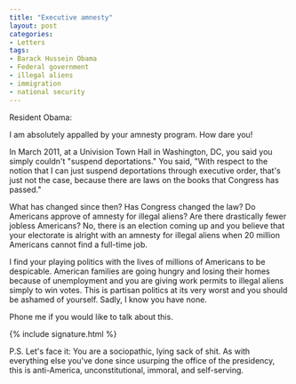 ```yaml
---
title: "Executive amnesty"
layout: post
categories:
- Letters
tags:
- Barack Hussein Obama
- Federal government
- illegal aliens
- immigration
- national security
---
```


Resident Obama:

I am absolutely appalled by your amnesty program. How dare you!

In March 2011, at a Univision Town Hall in Washington, DC, you said you simply couldn't "suspend deportations." You said, "With respect to the notion that I can just suspend deportations through executive order, that's just not the case, because there are laws on the books that Congress has passed."

What has changed since then? Has Congress changed the law? Do Americans approve of amnesty for illegal aliens? Are there drastically fewer jobless Americans? No, there is an election coming up and you believe that your electorate is alright with an amnesty for illegal aliens when 20 million Americans cannot find a full-time job.

I find your playing politics with the lives of millions of Americans to be despicable. American families are going hungry and losing their homes because of unemployment and you are giving work permits to illegal aliens simply to win votes. This is partisan politics at its very worst and you should be ashamed of yourself. Sadly, I know you have none.

Phone me if you would like to talk about this.

{% include signature.html %}

P.S. Let's face it: You are a sociopathic, lying sack of shit. As with everything else you've done since usurping the office of the presidency, this is anti-America, unconstitutional, immoral, and self-serving.
